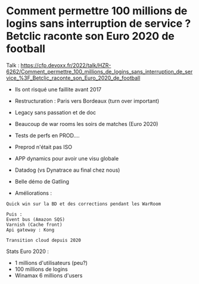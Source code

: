 # Comment permettre 100 millions de logins sans interruption de service ? Betclic raconte son Euro 2020 de football

Talk : https://cfp.devoxx.fr/2022/talk/HZR-6262/Comment_permettre_100_millions_de_logins_sans_interruption_de_service_%3F_Betclic_raconte_son_Euro_2020_de_football

- Ils ont risqué une faillite avant 2017
- Restructuration : Paris vers Bordeaux (turn over important)


- Legacy sans passation et de doc
- Beaucoup de war rooms les soirs de matches (Euro 2020)


- Tests de perfs en PROD....
- Preprod n'était pas ISO


- APP dynamics pour avoir une visu globale
- Datadog (vs Dynatrace au final chez nous)


- Belle démo de Gatling


- Améliorations :
```
Quick win sur la BD et des corrections pendant les WarRoom

Puis :
Event bus (Amazon SQS)
Varnish (Cache front)
Api gateway : Kong

Transition cloud depuis 2020

```


Stats Euro 2020 :  
- 1 millions d'utilisateurs (peu?)
- 100 millions de logins 
- Winamax 6 millions d'users